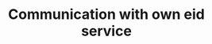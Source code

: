 ---
title: "Communication with own eid service"
menu:
  main:
    name: "Communication with own eid service"
    parent: "documentation/read_data_from_id_card"
    identifier: "documentation/read_data_from_id_card/communication_with_own_eid_service"
    weight: -900
    #pre: '<i class="fa fa-id-badge"></i>'
---